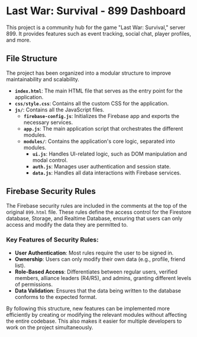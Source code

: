 # Last War: Survival - 899 Dashboard

This project is a community hub for the game "Last War: Survival," server 899. It provides features such as event tracking, social chat, player profiles, and more.

## File Structure

The project has been organized into a modular structure to improve maintainability and scalability.

-   **`index.html`**: The main HTML file that serves as the entry point for the application.
-   **`css/style.css`**: Contains all the custom CSS for the application.
-   **`js/`**: Contains all the JavaScript files.
    -   **`firebase-config.js`**: Initializes the Firebase app and exports the necessary services.
    -   **`app.js`**: The main application script that orchestrates the different modules.
    -   **`modules/`**: Contains the application's core logic, separated into modules.
        -   **`ui.js`**: Handles UI-related logic, such as DOM manipulation and modal control.
        -   **`auth.js`**: Manages user authentication and session state.
        -   **`data.js`**: Handles all data interactions with Firebase services.

## Firebase Security Rules

The Firebase security rules are included in the comments at the top of the original `899.html` file. These rules define the access control for the Firestore database, Storage, and Realtime Database, ensuring that users can only access and modify the data they are permitted to.

### Key Features of Security Rules:

-   **User Authentication**: Most rules require the user to be signed in.
-   **Ownership**: Users can only modify their own data (e.g., profile, friend list).
-   **Role-Based Access**: Differentiates between regular users, verified members, alliance leaders (R4/R5), and admins, granting different levels of permissions.
-   **Data Validation**: Ensures that the data being written to the database conforms to the expected format.

By following this structure, new features can be implemented more efficiently by creating or modifying the relevant modules without affecting the entire codebase. This also makes it easier for multiple developers to work on the project simultaneously.